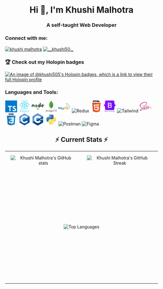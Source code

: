 <h1 align="center">Hi 👋, I'm Khushi Malhotra</h1>
<h3 align="center">A self-taught Web Developer</h3>

<h3 align="left">Connect with me:</h3>
<p align="left">
<a href="https://linkedin.com/in/khushi malhotra" target="blank"><img align="center" src="https://raw.githubusercontent.com/rahuldkjain/github-profile-readme-generator/master/src/images/icons/Social/linked-in-alt.svg" alt="khushi malhotra" height="30" width="40" /></a>
<a href="https://instagram.com/__khushi50._" target="blank"><img align="center" src="https://raw.githubusercontent.com/rahuldkjain/github-profile-readme-generator/master/src/images/icons/Social/instagram.svg" alt="__khushi50._" height="30" width="40" /></a>
</p>

<h3>🏆 Check out my Holopin badges</h3>

[![An image of @khushi505's Holopin badges, which is a link to view their full Holopin profile](https://holopin.me/khushi505)](https://holopin.io/@khushi505)


<h3 align="left">Languages and Tools:</h3>
<p align="left">
  <img src="https://raw.githubusercontent.com/devicons/devicon/master/icons/typescript/typescript-original.svg" alt="TypeScript" width="40" height="40"/> 
  <img src="https://raw.githubusercontent.com/devicons/devicon/master/icons/react/react-original-wordmark.svg" alt="React.js" width="40" height="40"/>
  <img src="https://raw.githubusercontent.com/devicons/devicon/master/icons/nodejs/nodejs-original-wordmark.svg" alt="Node.js" width="40" height="40"/>
  <img src="https://raw.githubusercontent.com/devicons/devicon/master/icons/mongodb/mongodb-original-wordmark.svg" alt="MongoDB" width="40" height="40"/>
  <img src="https://raw.githubusercontent.com/devicons/devicon/master/icons/mysql/mysql-original-wordmark.svg" alt="SQL" width="40" height="40"/> 
  <img src="https://cdn.jsdelivr.net/gh/devicons/devicon/icons/redux/redux-original.svg" alt="Redux" width="40" height="40"/> 
  <img src="https://raw.githubusercontent.com/devicons/devicon/master/icons/html5/html5-original-wordmark.svg" alt="HTML" width="40" height="40"/> 
  <img src="https://raw.githubusercontent.com/devicons/devicon/master/icons/bootstrap/bootstrap-original-wordmark.svg" alt="Bootstrap" width="40" height="40"/> 
  <img src="https://www.vectorlogo.zone/logos/tailwindcss/tailwindcss-icon.svg" alt="Tailwind" width="40" height="40"/> 
  <img src="https://raw.githubusercontent.com/devicons/devicon/master/icons/sass/sass-original.svg" alt="SCSS" width="40" height="40"/>
  <img src="https://raw.githubusercontent.com/devicons/devicon/master/icons/css3/css3-original-wordmark.svg" alt="CSS" width="40" height="40"/>
  <img src="https://raw.githubusercontent.com/devicons/devicon/master/icons/c/c-original.svg" alt="C" width="40" height="40"/>
  <img src="https://raw.githubusercontent.com/devicons/devicon/master/icons/cplusplus/cplusplus-original.svg" alt="C++" width="40" height="40"/>
  <img src="https://raw.githubusercontent.com/devicons/devicon/master/icons/python/python-original.svg" alt="Python" width="40" height="40"/> 
  <img src="https://www.vectorlogo.zone/logos/getpostman/getpostman-icon.svg" alt="Postman" width="40" height="40"/>
  <img src="https://www.vectorlogo.zone/logos/figma/figma-icon.svg" alt="Figma" width="40" height="40"/> 
</p>

<h2 align="center">⚡ Current Stats ⚡</h2>

<div align="center">
  <table width="100%">
    <tr>
      <td width="50%">
        <div align="center" style="border: 1px solid white; padding: 10px; height: 200px;">
          <img src="https://github-readme-stats.vercel.app/api?username=khushi505&show_icons=true&theme=dark&count_private=true&hide=prs,issues" alt="Khushi Malhotra's GitHub stats" width="100%" />
        </div>
      </td>
      <td width="50%">
        <div align="center" style="border: 1px solid white; padding: 10px; height: 200px;">
          <img src="https://github-readme-streak-stats.herokuapp.com/?user=khushi505&theme=dark" alt="Khushi Malhotra's GitHub Streak" width="100%" />
        </div>
      </td>
    </tr>
    <tr>
      <td colspan="2" align="center">
        <div align="center" style="border: 1px solid white; padding: 10px; height: 180px;">
          <img src="https://github-readme-stats.vercel.app/api/top-langs/?username=khushi505&exclude_repo=wave.io&layout=compact&theme=dark" alt="Top Languages" width="50%" />
        </div>
      </td>
    </tr>
  </table>
</div>
